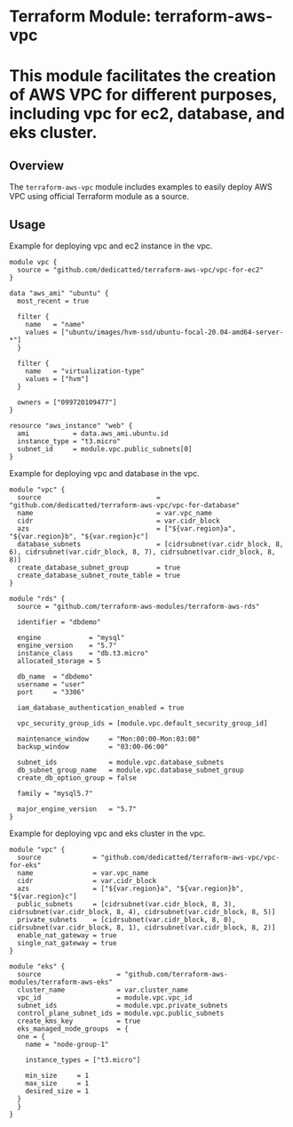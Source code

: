 # Terraform Module: terraform-aws-vpc
# This module facilitates the creation of AWS VPC for different purposes, including vpc for ec2, database, and eks cluster.

## Overview
The `terraform-aws-vpc` module includes examples to easily deploy AWS VPC using official Terraform module as a source. 

## Usage

Example for deploying vpc and ec2 instance in the vpc.

```hcl
module vpc {
  source = "github.com/dedicatted/terraform-aws-vpc/vpc-for-ec2"
}

data "aws_ami" "ubuntu" {
  most_recent = true

  filter {
    name   = "name"
    values = ["ubuntu/images/hvm-ssd/ubuntu-focal-20.04-amd64-server-*"]
  }

  filter {
    name   = "virtualization-type"
    values = ["hvm"]
  }

  owners = ["099720109477"]
}

resource "aws_instance" "web" {
  ami           = data.aws_ami.ubuntu.id
  instance_type = "t3.micro"
  subnet_id     = module.vpc.public_subnets[0]
}
```

Example for deploying vpc and database in the vpc.

```hcl
module "vpc" {
  source                             = "github.com/dedicatted/terraform-aws-vpc/vpc-for-database"
  name                               = var.vpc_name
  cidr                               = var.cidr_block
  azs                                = ["${var.region}a", "${var.region}b", "${var.region}c"]
  database_subnets                   = [cidrsubnet(var.cidr_block, 8, 6), cidrsubnet(var.cidr_block, 8, 7), cidrsubnet(var.cidr_block, 8, 8)]
  create_database_subnet_group       = true
  create_database_subnet_route_table = true
}

module "rds" {
  source = "github.com/terraform-aws-modules/terraform-aws-rds"

  identifier = "dbdemo"

  engine            = "mysql"
  engine_version    = "5.7"
  instance_class    = "db.t3.micro"
  allocated_storage = 5

  db_name  = "dbdemo"
  username = "user"
  port     = "3306"

  iam_database_authentication_enabled = true

  vpc_security_group_ids = [module.vpc.default_security_group_id]

  maintenance_window     = "Mon:00:00-Mon:03:00"
  backup_window          = "03:00-06:00"

  subnet_ids             = module.vpc.database_subnets
  db_subnet_group_name   = module.vpc.database_subnet_group
  create_db_option_group = false

  family = "mysql5.7"

  major_engine_version   = "5.7"
}
```

Example for deploying vpc and eks cluster in the vpc.

```hcl
module "vpc" {
  source             = "github.com/dedicatted/terraform-aws-vpc/vpc-for-eks"
  name               = var.vpc_name
  cidr               = var.cidr_block
  azs                = ["${var.region}a", "${var.region}b", "${var.region}c"]
  public_subnets     = [cidrsubnet(var.cidr_block, 8, 3), cidrsubnet(var.cidr_block, 8, 4), cidrsubnet(var.cidr_block, 8, 5)]
  private_subnets    = [cidrsubnet(var.cidr_block, 8, 0), cidrsubnet(var.cidr_block, 8, 1), cidrsubnet(var.cidr_block, 8, 2)]
  enable_nat_gateway = true
  single_nat_gateway = true
}

module "eks" {
  source                   = "github.com/terraform-aws-modules/terraform-aws-eks"
  cluster_name             = var.cluster_name
  vpc_id                   = module.vpc.vpc_id
  subnet_ids               = module.vpc.private_subnets
  control_plane_subnet_ids = module.vpc.public_subnets
  create_kms_key           = true
  eks_managed_node_groups  = {
  one = {
    name = "node-group-1"

    instance_types = ["t3.micro"]

    min_size     = 1
    max_size     = 1
    desired_size = 1
  }
  }
}
```